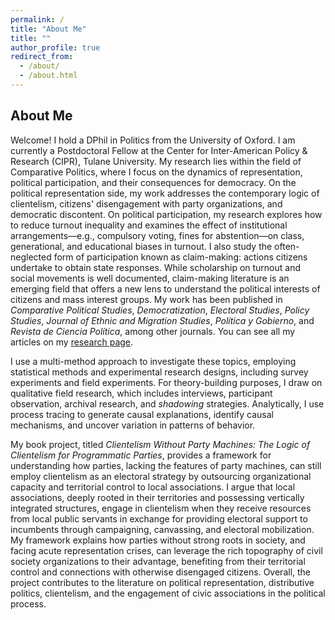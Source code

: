 ```yaml
---
permalink: /
title: "About Me"
title: ""
author_profile: true
redirect_from: 
  - /about/
  - /about.html
---
```


## About Me

Welcome! I hold a DPhil in Politics from the University of Oxford. I am currently a Postdoctoral Fellow at the Center for Inter-American Policy & Research (CIPR), Tulane University. My research lies within the field of Comparative Politics, where I focus on the dynamics of representation, political participation, and their consequences for democracy. On the political representation side, my work addresses the contemporary logic of clientelism, citizens' disengagement with party organizations, and democratic discontent. On political participation, my research explores how to reduce turnout inequality and examines the effect of institutional arrangements—e.g., compulsory voting, fines for abstention—on class, generational, and educational biases in turnout. I also study the often-neglected form of participation known as claim-making: actions citizens undertake to obtain state responses. While scholarship on turnout and social movements is well documented, claim-making literature is an emerging field that offers a new lens to understand the political interests of citizens and mass interest groups. My work has been published in *Comparative Political Studies*, *Democratization*, *Electoral Studies*, *Policy Studies*, *Journal of Ethnic and Migration Studies*, *Política y Gobierno*, and *Revista de Ciencia Política*, among other journals. You can see all my articles on my [research page](https://gontrerasa.github.io/publications/). 

I use a multi-method approach to investigate these topics, employing statistical methods and experimental research designs, including survey experiments and field experiments. For theory-building purposes, I draw on qualitative field research, which includes interviews, participant observation, archival research, and *shadowing* strategies. Analytically, I use process tracing to generate causal explanations, identify causal mechanisms, and uncover variation in patterns of behavior.

My book project, titled *Clientelism Without Party Machines: The Logic of Clientelism for Programmatic Parties*, provides a framework for understanding how parties, lacking the features of party machines, can still employ clientelism as an electoral strategy by outsourcing organizational capacity and territorial control to local associations. I argue that local associations, deeply rooted in their territories and possessing vertically integrated structures, engage in clientelism when they receive resources from local public servants in exchange for providing electoral support to incumbents through campaigning, canvassing, and electoral mobilization. My framework explains how parties without strong roots in society, and facing acute representation crises, can leverage the rich topography of civil society organizations to their advantage, benefiting from their territorial control and connections with otherwise disengaged citizens. Overall, the project contributes to the literature on political representation, distributive politics, clientelism, and the engagement of civic associations in the political process.

